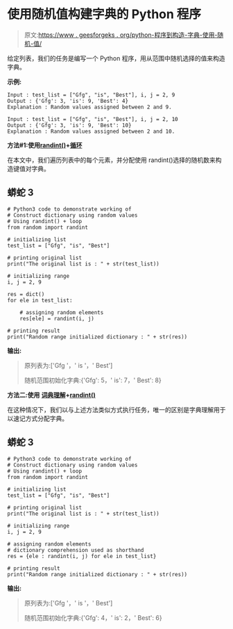# 使用随机值构建字典的 Python 程序

> 原文:[https://www . geesforgeks . org/python-程序到构造-字典-使用-随机-值/](https://www.geeksforgeeks.org/python-program-to-construct-dictionary-using-random-values/)

给定列表，我们的任务是编写一个 Python 程序，用从范围中随机选择的值来构造字典。

**示例:**

```
Input : test_list = ["Gfg", "is", "Best"], i, j = 2, 9
Output : {'Gfg': 3, 'is': 9, 'Best': 4}
Explanation : Random values assigned between 2 and 9.

Input : test_list = ["Gfg", "is", "Best"], i, j = 2, 10
Output : {'Gfg': 3, 'is': 9, 'Best': 10}
Explanation : Random values assigned between 2 and 10.
```

**方法#1:使用**[**randint()**](https://www.geeksforgeeks.org/python-randint-function/)**+**[**循环**](https://www.geeksforgeeks.org/loops-in-python/)

在本文中，我们遍历列表中的每个元素，并分配使用 randint()选择的随机数来构造键值对字典。

## 蟒蛇 3

```
# Python3 code to demonstrate working of
# Construct dictionary using random values
# Using randint() + loop
from random import randint

# initializing list
test_list = ["Gfg", "is", "Best"]

# printing original list
print("The original list is : " + str(test_list))

# initializing range
i, j = 2, 9

res = dict()
for ele in test_list:

    # assigning random elements
    res[ele] = randint(i, j)

# printing result
print("Random range initialized dictionary : " + str(res))
```

**输出:**

> 原列表为:['Gfg '，' is '，' Best']
> 
> 随机范围初始化字典:{'Gfg': 5，' is': 7，' Best': 8}

**方法二:使用** [**词典理解**](https://www.geeksforgeeks.org/python-dictionary-comprehension/)**+**[**randint()**](https://www.geeksforgeeks.org/python-randint-function/)

在这种情况下，我们以与上述方法类似方式执行任务，唯一的区别是字典理解用于以速记方式分配字典。

## 蟒蛇 3

```
# Python3 code to demonstrate working of
# Construct dictionary using random values
# Using randint() + loop
from random import randint

# initializing list
test_list = ["Gfg", "is", "Best"]

# printing original list
print("The original list is : " + str(test_list))

# initializing range
i, j = 2, 9

# assigning random elements
# dictionary comprehension used as shorthand
res = {ele : randint(i, j) for ele in test_list}

# printing result
print("Random range initialized dictionary : " + str(res))
```

**输出:**

> 原列表为:['Gfg '，' is '，' Best']
> 
> 随机范围初始化字典:{'Gfg': 4，' is': 2，' Best': 6}